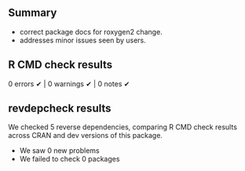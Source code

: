 ## Summary

* correct package docs for roxygen2 change.
* addresses minor issues seen by users.

## R CMD check results

0 errors ✔ | 0 warnings ✔ | 0 notes ✔

## revdepcheck results

We checked 5 reverse dependencies, comparing R CMD check results across CRAN and dev versions of this package.

 * We saw 0 new problems
 * We failed to check 0 packages

